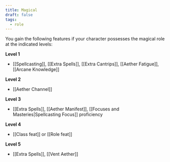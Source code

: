 ```yaml
---
title: Magical
draft: false
tags:
  - role
---
```

 You gain the following features if your character possesses the magical role at the indicated levels:

**Level 1**
- [[Spellcasting]], [[Extra Spells]], [[Extra Cantrips]], [[Aether Fatigue]], [[Arcane Knowledge]]

**Level 2**
- [[Aether Channel]]

**Level 3**
- [[Extra Spells]], [[Aether Manifest]], [[Focuses and Masteries|Spellcasting Focus]] proficiency

**Level 4**
- [[Class feat]] or [[Role feat]]

**Level 5**
- [[Extra Spells]], [[Vent Aether]]